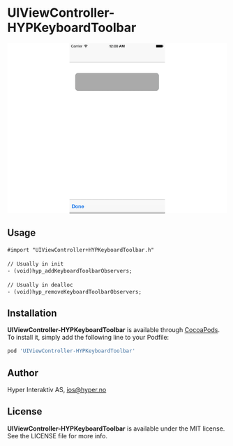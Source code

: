 # UIViewController-HYPKeyboardToolbar

![Example](https://raw.githubusercontent.com/hyperoslo/UIViewController-HYPKeyboardToolbar/master/Images/keyboard-v2.gif)

## Usage

```objc
#import "UIViewController+HYPKeyboardToolbar.h"

// Usually in init
- (void)hyp_addKeyboardToolbarObservers;

// Usually in dealloc
- (void)hyp_removeKeyboardToolbarObservers;
```

## Installation

**UIViewController-HYPKeyboardToolbar** is available through [CocoaPods](http://cocoapods.org). To install
it, simply add the following line to your Podfile:

```ruby
pod 'UIViewController-HYPKeyboardToolbar'
```

## Author

Hyper Interaktiv AS, ios@hyper.no

## License

**UIViewController-HYPKeyboardToolbar** is available under the MIT license. See the LICENSE file for more info.
